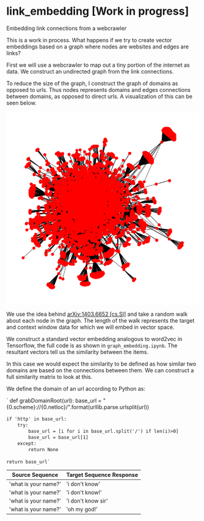 # link_embedding [Work in progress]
Embedding link connections from a webcrawler

This is a work in process. What happens if we try to create vector embeddings based on a graph where nodes are websites and edges are links?

First we will use a webcrawler to map out a tiny portion of the internet as data. We construct an undirected graph from the link connections. 

To reduce the size of the graph, I construct the graph of domains as opposed to urls. Thus nodes represents domains and edges connections between domains, as opposed to direct urls. A visualization of this can be seen below.

<p align="center">
<img src="./domain_graph_undirected.png">
</p>

We use the idea behind [arXiv:1403.6652 [cs.SI]](https://arxiv.org/abs/1403.6652) and take a random walk about each node in the graph. The length of the walk represents the target and context window data for which we will embed in vector space.

We construct a standard vector embedding analogous to word2vec in Tensorflow, the full code is as shown in `graph_embedding.ipynb`. The resultant vectors tell us the similarity between the items. 

In this case we would expect the similarity to be defined as how similar two domains are based on the connections between them. We can construct a full similarity matrix to look at this.

We define the domain of an url according to Python as: 

`
def grabDomainRoot(url):
    base_url = "{0.scheme}://{0.netloc}/".format(urllib.parse.urlsplit(url))
    
    if 'http' in base_url:
        try:
            base_url = [i for i in base_url.split('/') if len(i)>0]
            base_url = base_url[1]
        except:
            return None
    
    return base_url`
    

Source Sequence| Target Sequence Response
---|--- |
'what is your name?'|'i don't know'
'what is your name?'|'i don't know!'
'what is your name?'|'i don't know sir'
'what is your name?'|'oh my god!'
